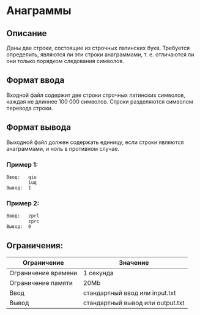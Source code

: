 # Анаграммы

## Описание

Даны две строки, состоящие из строчных латинских букв. Требуется определить, являются ли эти строки анаграммами, т. е. отличаются ли они только порядком следования символов.

## Формат ввода

Входной файл содержит две строки строчных латинских символов, каждая не длиннее 100 000 символов. Строки разделяются символом перевода строки.

## Формат вывода

Выходной файл должен содержать единицу, если строки являются анаграммами, и ноль в противном случае.

### Пример 1:

    Ввод:   qiu
            iuq
    Вывод:  1

### Пример 2:

    Ввод:   zprl
            zprc
    Вывод:  0

## Ограничения:

| Ограничение         | Значение                         |
| ------------------- | -------------------------------- |
| Ограничение времени |	1 секунда                        |
| Ограничение памяти  | 20Mb                             |
| Ввод                |	стандартный ввод или input.txt   |
| Вывод               | стандартный вывод или output.txt |